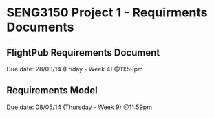 # SENG3150 Project 1 - Requirments Documents

## FlightPub Requirements Document

Due date: 28/03/14 (Friday - Week 4) @11:59pm


## Requirements Model

Due date: 08/05/14 (Thursday - Week 9) @11:59pm
